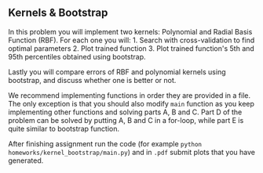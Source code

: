 ## Kernels & Bootstrap
In this problem you will implement two kernels: Polynomial and Radial Basis Function (RBF).
For each one you will:
    1. Search with cross-validation to find optimal parameters
    2. Plot trained function
    3. Plot trained function's 5th and 95th percentiles obtained using bootstrap.

Lastly you will compare errors of RBF and polynomial kernels using bootstrap, and discuss whether one is better or not.

We recommend implementing functions in order they are provided in a file.
The only exception is that you should also modify `main` function as you keep implementing other functions and solving parts A, B and C.
Part D of the problem can be solved by putting A, B and C in a for-loop, while part E is quite similar to bootstrap function.

After finishing assignment run the code (for example `python homeworks/kernel_bootstrap/main.py`) and in `.pdf` submit plots that you have generated.